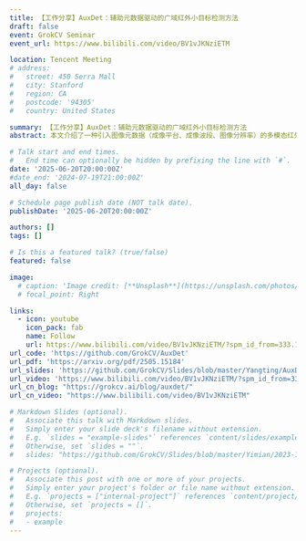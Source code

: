 ```yaml
---
title: 【工作分享】AuxDet：辅助元数据驱动的广域红外小目标检测方法
draft: false
event: GrokCV Seminar
event_url: https://www.bilibili.com/video/BV1vJKNziETM

location: Tencent Meeting
# address:
#   street: 450 Serra Mall
#   city: Stanford
#   region: CA
#   postcode: '94305'
#   country: United States

summary: 【工作分享】AuxDet：辅助元数据驱动的广域红外小目标检测方法
abstract: 本文介绍了一种引入图像元数据（成像平台、成像波段、图像分辨率）的多模态红外小目标检测新范式 AuxDet，利用元数据隐含的物理先验实现图像特征的样本级动态调制，增强模型在广域检测中的泛化能力。

# Talk start and end times.
#   End time can optionally be hidden by prefixing the line with `#`.
date: '2025-06-20T20:00:00Z'
#date_end: '2024-07-19T21:00:00Z'
all_day: false

# Schedule page publish date (NOT talk date).
publishDate: '2025-06-20T20:00:00Z'

authors: []
tags: []

# Is this a featured talk? (true/false)
featured: false

image:
  # caption: 'Image credit: [**Unsplash**](https://unsplash.com/photos/bzdhc5b3Bxs)'
  # focal_point: Right

links:
  - icon: youtube
    icon_pack: fab
    name: Follow
    url: https://www.bilibili.com/video/BV1vJKNziETM/?spm_id_from=333.1387.search.video_card.click&vd_source=5b66d51572684bf20b6c5cab3c032112
url_code: 'https://github.com/GrokCV/AuxDet'
url_pdf: 'https://arxiv.org/pdf/2505.15184'
url_slides: 'https://github.com/GrokCV/Slides/blob/master/Yangting/AuxDet_PPT_v3.pdf'
url_video: 'https://www.bilibili.com/video/BV1vJKNziETM/?spm_id_from=333.1387.search.video_card.click&vd_source=5b66d51572684bf20b6c5cab3c032112'
url_cn_blog: "https://grokcv.ai/blog/auxdet/"
url_cn_video: "https://www.bilibili.com/video/BV1vJKNziETM"

# Markdown Slides (optional).
#   Associate this talk with Markdown slides.
#   Simply enter your slide deck's filename without extension.
#   E.g. `slides = "example-slides"` references `content/slides/example-slides.md`.
#   Otherwise, set `slides = ""`.
#   slides: "https://github.com/GrokCV/Slides/blob/master/Yimian/2023-11-03-HADAR-Slides.pdf"

# Projects (optional).
#   Associate this post with one or more of your projects.
#   Simply enter your project's folder or file name without extension.
#   E.g. `projects = ["internal-project"]` references `content/project/deep-learning/index.md`.
#   Otherwise, set `projects = []`.
#   projects:
#   - example
---
```


